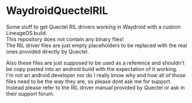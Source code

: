 # WaydroidQuectelRIL
Some stuff to get Quectel RIL drivers working in Waydroid with a custom LineageOS build.  
This repository does not contain any binary files!  
The RIL driver files are just empty placeholders to be replaced with the real ones provided directly by Quectel.  
  
Also these files are just supposed to be used as a reference and shouldn't be copy pasted into an android build with the expectation of it working.  
I'm not an android developer nor do I really know why and how all of those files need to be the way they are, so please dont ask me for support.  
Instead please refer to the RIL driver manual provided by Quectel or ask in their support forum.  